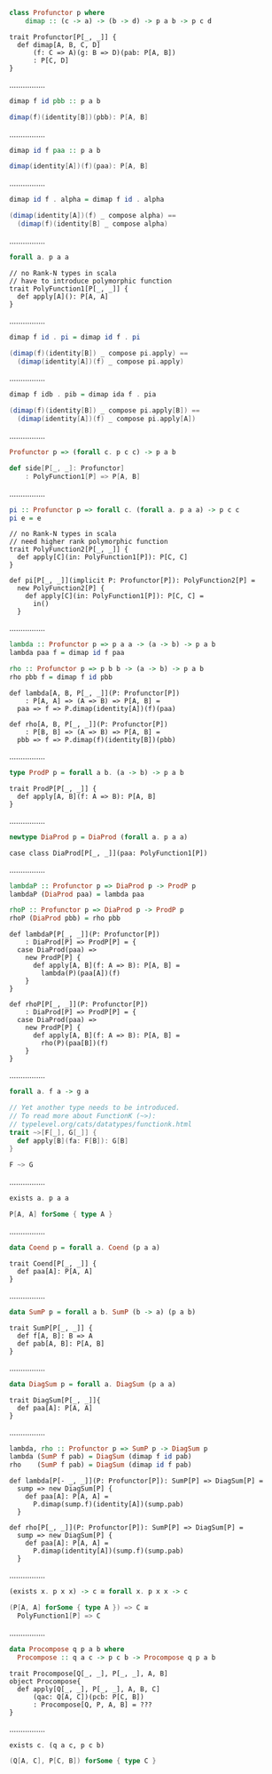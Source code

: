 ```Haskell
class Profunctor p where
    dimap :: (c -> a) -> (b -> d) -> p a b -> p c d
```
```tut:silent
trait Profunctor[P[_, _]] {
  def dimap[A, B, C, D]
      (f: C => A)(g: B => D)(pab: P[A, B])
      : P[C, D]
}
```
................
```Haskell
dimap f id pbb :: p a b
```
```scala
dimap(f)(identity[B])(pbb): P[A, B]
```
................
```Haskell
dimap id f paa :: p a b
```
```scala
dimap(identity[A])(f)(paa): P[A, B]
```
................
```Haskell
dimap id f . alpha = dimap f id . alpha
```
```scala
(dimap(identity[A])(f) _ compose alpha) ==
  (dimap(f)(identity[B] _ compose alpha)
```
................
```Haskell
forall a. p a a
```
```tut:silent
// no Rank-N types in scala
// have to introduce polymorphic function
trait PolyFunction1[P[_, _]] {
  def apply[A](): P[A, A]
}
```
................
```Haskell
dimap f id . pi = dimap id f . pi
```
```scala
(dimap(f)(identity[B]) _ compose pi.apply) ==
  (dimap(identity[A])(f) _ compose pi.apply)
```
................
```Haskell
dimap f idb . pib = dimap ida f . pia
```
```scala
(dimap(f)(identity[B]) _ compose pi.apply[B]) ==
  (dimap(identity[A])(f) _ compose pi.apply[A])
```
................
```Haskell
Profunctor p => (forall c. p c c) -> p a b
```
```scala
def side[P[_, _]: Profunctor]
    : PolyFunction1[P] => P[A, B]
```
................
```Haskell
pi :: Profunctor p => forall c. (forall a. p a a) -> p c c
pi e = e
```
```tut:silent
// no Rank-N types in scala
// need higher rank polymorphic function
trait PolyFunction2[P[_, _]] {
  def apply[C](in: PolyFunction1[P]): P[C, C]
}

def pi[P[_, _]](implicit P: Profunctor[P]): PolyFunction2[P] =
  new PolyFunction2[P] {
    def apply[C](in: PolyFunction1[P]): P[C, C] =
      in()
  }
```
................
```Haskell
lambda :: Profunctor p => p a a -> (a -> b) -> p a b
lambda paa f = dimap id f paa

rho :: Profunctor p => p b b -> (a -> b) -> p a b
rho pbb f = dimap f id pbb
```
```tut:silent
def lambda[A, B, P[_, _]](P: Profunctor[P])
    : P[A, A] => (A => B) => P[A, B] =
  paa => f => P.dimap(identity[A])(f)(paa)

def rho[A, B, P[_, _]](P: Profunctor[P])
    : P[B, B] => (A => B) => P[A, B] =
  pbb => f => P.dimap(f)(identity[B])(pbb)
```
................
```Haskell
type ProdP p = forall a b. (a -> b) -> p a b
```
```tut:silent
trait ProdP[P[_, _]] {
  def apply[A, B](f: A => B): P[A, B]
}
```
................
```Haskell
newtype DiaProd p = DiaProd (forall a. p a a)
```
```tut:silent
case class DiaProd[P[_, _]](paa: PolyFunction1[P])
```
................
```Haskell
lambdaP :: Profunctor p => DiaProd p -> ProdP p
lambdaP (DiaProd paa) = lambda paa

rhoP :: Profunctor p => DiaProd p -> ProdP p
rhoP (DiaProd pbb) = rho pbb
```
```tut:silent
def lambdaP[P[_, _]](P: Profunctor[P])
    : DiaProd[P] => ProdP[P] = {
  case DiaProd(paa) =>
    new ProdP[P] {
      def apply[A, B](f: A => B): P[A, B] =
        lambda(P)(paa[A])(f)
    }
}

def rhoP[P[_, _]](P: Profunctor[P])
    : DiaProd[P] => ProdP[P] = {
  case DiaProd(paa) =>
    new ProdP[P] {
      def apply[A, B](f: A => B): P[A, B] =
        rho(P)(paa[B])(f)
    }
}
```
................
```Haskell
forall a. f a -> g a
```
```scala
// Yet another type needs to be introduced.
// To read more about FunctionK (~>):
// typelevel.org/cats/datatypes/functionk.html
trait ~>[F[_], G[_]] {
  def apply[B](fa: F[B]): G[B]
}

F ~> G
```
................
```Haskell
exists a. p a a
```
```scala
P[A, A] forSome { type A }
```
................
```Haskell
data Coend p = forall a. Coend (p a a)
```
```tut:silent
trait Coend[P[_, _]] {
  def paa[A]: P[A, A]
}
```
................
```Haskell
data SumP p = forall a b. SumP (b -> a) (p a b)
```
```tut:silent
trait SumP[P[_, _]] {
  def f[A, B]: B => A
  def pab[A, B]: P[A, B]
}
```
................
```Haskell
data DiagSum p = forall a. DiagSum (p a a)
```
```tut:silent
trait DiagSum[P[_, _]]{
  def paa[A]: P[A, A]
}
```
................
```Haskell
lambda, rho :: Profunctor p => SumP p -> DiagSum p
lambda (SumP f pab) = DiagSum (dimap f id pab)
rho    (SumP f pab) = DiagSum (dimap id f pab)
```
```tut:silent
def lambda[P[- _, _]](P: Profunctor[P]): SumP[P] => DiagSum[P] =
  sump => new DiagSum[P] {
    def paa[A]: P[A, A] =
      P.dimap(sump.f)(identity[A])(sump.pab)
  }

def rho[P[_, _]](P: Profunctor[P]): SumP[P] => DiagSum[P] =
  sump => new DiagSum[P] {
    def paa[A]: P[A, A] =
      P.dimap(identity[A])(sump.f)(sump.pab)
  }
```
................
```Haskell
(exists x. p x x) -> c ≅ forall x. p x x -> c
```
```scala
(P[A, A] forSome { type A }) => C ≅
  PolyFunction1[P] => C
```
................
```Haskell
data Procompose q p a b where
  Procompose :: q a c -> p c b -> Procompose q p a b
```
```tut:silent
trait Procompose[Q[_, _], P[_, _], A, B]
object Procompose{
  def apply[Q[_, _], P[_, _], A, B, C]
      (qac: Q[A, C])(pcb: P[C, B])
      : Procompose[Q, P, A, B] = ???
}
```
................
```Haskell
exists c. (q a c, p c b)
```
```scala
(Q[A, C], P[C, B]) forSome { type C }
```
